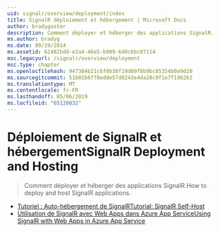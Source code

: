 ```yaml
---
uid: signalr/overview/deployment/index
title: SignalR déploiement et hébergement | Microsoft Docs
author: bradygaster
description: Comment déployer et héberger des applications SignalR.
ms.author: bradyg
ms.date: 09/19/2014
ms.assetid: 62482bdd-e2a4-46e5-b909-6d0c6bc07114
msc.legacyurl: /signalr/overview/deployment
msc.type: chapter
ms.openlocfilehash: 947384b21c6f0b38f19d09f8b9bc85354b0a9d20
ms.sourcegitcommit: 51b01b6ff8edde57d8243e4da28c9f1e7f1962b2
ms.translationtype: MT
ms.contentlocale: fr-FR
ms.lasthandoff: 05/06/2019
ms.locfileid: "65120032"
---
```

# <a name="signalr-deployment-and-hosting"></a><span data-ttu-id="7c132-103">Déploiement de SignalR et hébergement</span><span class="sxs-lookup"><span data-stu-id="7c132-103">SignalR Deployment and Hosting</span></span>

> <span data-ttu-id="7c132-104">Comment déployer et héberger des applications SignalR.</span><span class="sxs-lookup"><span data-stu-id="7c132-104">How to deploy and host SignalR applications.</span></span>

- [<span data-ttu-id="7c132-105">Tutoriel : Auto-hébergement de SignalR</span><span class="sxs-lookup"><span data-stu-id="7c132-105">Tutorial: SignalR Self-Host</span></span>](tutorial-signalr-self-host.md)
- [<span data-ttu-id="7c132-106">Utilisation de SignalR avec Web Apps dans Azure App Service</span><span class="sxs-lookup"><span data-stu-id="7c132-106">Using SignalR with Web Apps in Azure App Service</span></span>](using-signalr-with-azure-web-sites.md)
